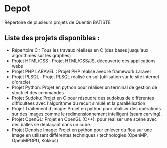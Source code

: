 # Depot
Répertoire de plusieurs projets de Quentin BATISTE

## Liste des projets disponibles : 

- Répertoire C : Tous les travaux réalisés en C (des bases jusqu'aux algorithmes sur les graphes)
- Projet HTML/CSS : Projet HTML/CSS/JS, découverte des applications webs 
- Projet PHP LARAVEL : Projet PHP réalisé avec le framework Laravel
- Projet PLSQL : Projet PLSQL réalisé en sql (utilisation sur le site internet d'oracle)
- Projet Python: Projet en python pour réaliser un terminal de gestion de stock et des commandes
- Projet Sudoku: Projet en C pour résoudre des sudokus de différentes difficultées avec l'algorithme du recuit simulé et la parallélisation
- Projet Traitement d'image: Projet en python pour réaliser des opérations sur des images comme le redimensionnement intelligent (seam carving).
- Projet OpenGL: Projet en OpenGL (C++), pour réaliser une scène avec des balles se déplaçant dans un cube.
- Projet Denoise Image: Projet en python pour enlever du flou sur une image en utilisant différentes techniques / technologies (OpenMP, OpenMPGPU, Kokkos)